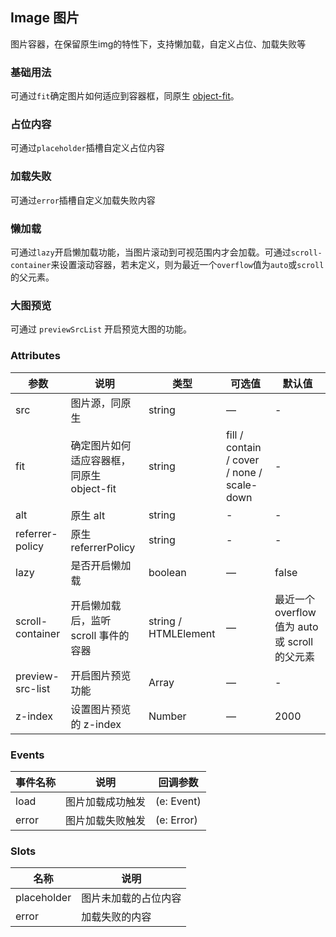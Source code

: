 ## Image 图片
图片容器，在保留原生img的特性下，支持懒加载，自定义占位、加载失败等

### 基础用法
<i></i>
<el-image-base>
可通过`fit`确定图片如何适应到容器框，同原生 <a href="https://developer.mozilla.org/en-US/docs/Web/CSS/object-fit" target="_blank">object-fit</a>。
</el-image-base>

### 占位内容
<i></i>
<el-image-placeholder>
可通过`placeholder`插槽自定义占位内容
</el-image-placeholder>

### 加载失败
<i></i>
<el-image-error>
可通过`error`插槽自定义加载失败内容
</el-image-error>

### 懒加载
<i></i>
<el-image-lazy>
可通过`lazy`开启懒加载功能，当图片滚动到可视范围内才会加载。可通过`scroll-container`来设置滚动容器，若未定义，则为最近一个`overflow`值为`auto`或`scroll`的父元素。
</el-image-lazy>

### 大图预览
<i></i>
<el-image-big>
可通过 `previewSrcList` 开启预览大图的功能。
</el-image-big>


### Attributes
|参数|说明|类型|可选值|默认值|
|--|--|--|--|--|
|src|图片源，同原生|string|—|-|
|fit|确定图片如何适应容器框，同原生 object-fit|string|fill / contain / cover / none / scale-down|-|
|alt|原生 alt|string|-|-|
|referrer-policy|原生 referrerPolicy|string|-|-|
|lazy|是否开启懒加载|boolean|—|false|
|scroll-container|开启懒加载后，监听 scroll 事件的容器|string / HTMLElement|—|最近一个 overflow 值为 auto 或 scroll 的父元素|
|preview-src-list|开启图片预览功能|Array|—|-|
|z-index|设置图片预览的 z-index|Number|—|2000|

### Events
|事件名称|说明|回调参数|
|--|--|--|
|load|图片加载成功触发|(e: Event)|
|error|图片加载失败触发|(e: Error)|

### Slots
|名称|说明|
|--|--|
|placeholder|图片未加载的占位内容|
|error|加载失败的内容|